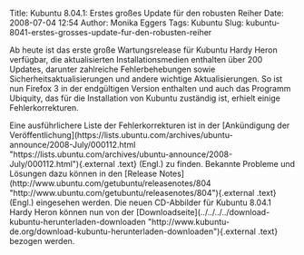 Title: Kubuntu 8.04.1: Erstes großes Update für den robusten Reiher
Date: 2008-07-04 12:54
Author: Monika Eggers
Tags: Kubuntu
Slug: kubuntu-8041-erstes-grosses-update-fur-den-robusten-reiher

Ab heute ist das erste große Wartungsrelease für Kubuntu Hardy Heron
verfügbar, die aktualisierten Installationsmedien enthalten über 200
Updates, darunter zahlreiche Fehlerbehebungen sowie
Sicherheitsaktualisierungen und andere wichtige Aktualisierungen. So ist
nun Firefox 3 in der endgültigen Version enthalten und auch das Programm
Ubiquity, das für die Installation von Kubuntu zuständig ist, erhielt
einige Fehlerkorrekturen.

</p>
Eine ausführlichere Liste der Fehlerkorrekturen ist in der [Ankündigung
der
Veröffentlichung](https://lists.ubuntu.com/archives/ubuntu-announce/2008-July/000112.html "https://lists.ubuntu.com/archives/ubuntu-announce/2008-July/000112.html"){.external
.text} (Engl.) zu finden. Bekannte Probleme und Lösungen dazu können in
den [Release
Notes](http://www.ubuntu.com/getubuntu/releasenotes/804 "http://www.ubuntu.com/getubuntu/releasenotes/804"){.external
.text} (Engl.) eingesehen werden. Die neuen CD-Abbilder für Kubuntu
8.04.1 Hardy Heron können nun von der
[Downloadseite](../../../../download-kubuntu-herunterladen-downloaden "http://www.kubuntu-de.org/download-kubuntu-herunterladen-downloaden"){.external
.text} bezogen werden.

</p>
<!--break--><!--break-->
